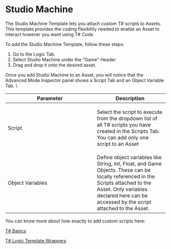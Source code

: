 # Studio Machine

The Studio Machine Template lets you attach custom T# scripts to Assets. This template provides the coding flexibility needed to enable an Asset to interact however you want using T# Code.

To add the Studio Machine Template, follow these steps:

1. Go to the Logic Tab.
2. Select Studio Machine under the "Game" Header
3. Drag and drop it onto the desired asset.

Once you add Studio Machine to an Asset, you will notice that the Advanced Mode Inspector panel shows a Script Tab and an Object Variable Tab. \


<table><thead><tr><th width="264">Parameter</th><th>Description</th></tr></thead><tbody><tr><td>Script</td><td><p></p><p>Select the script to execute from the dropdown list of all T# scripts you have created in the Scripts Tab. You can add only one script to an Asset</p></td></tr><tr><td>Object Variables</td><td>Define object variables like String, Int, Float, and Game Objects. These can be locally referenced in the Scripts attached to the Asset. Only variables declared here can be accessed by the script attached to the Asset.</td></tr></tbody></table>

You can know more about how exactly to add custom scripts here:&#x20;

[T# Basics](../../coding-using-t/creating-and-using-t-scripts.md)

[T# Logic Template Wrappers](../../coding-using-t/t-logic-template-wrappers.md)
